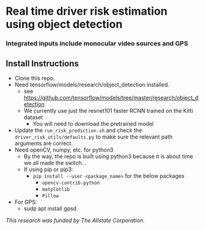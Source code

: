 # Real time driver risk estimation using object detection
### Integrated inputs include monocular video sources and GPS

## Install Instructions
* Clone this repo.
* Need tensorflow/models/research/object_detection installed.
    - see https://github.com/tensorflow/models/tree/master/research/object_detection
    - We currently use just the resnet101 faster RCNN trained on the Kitti dataset
        - You will need to download the pretrained model
* Update the `run_risk_prediction.sh` and check the `driver_risk_utils/defaults.py` to make sure the relevant path arguments are correct.
* Need openCV, numpy, etc. for python3
    - By the way, the repo is built using python3 because it is about time we all made the switch...
    - If using pip or pip3:
      - `pip install --user <package_name>` for the below packages
        - `opencv-contrib-python`
        - `matplotlib`
        - `Pillow`
* For GPS:
   - sudp apt install gpsd


*This research was funded by The Allstate Corporation.*

